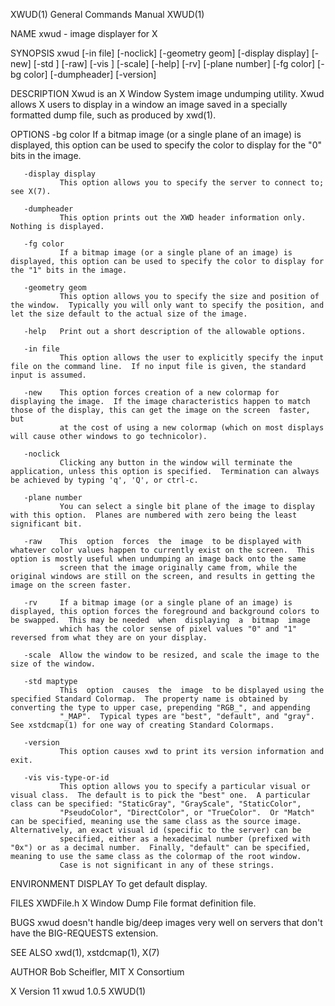 XWUD(1)                                                                                    General Commands Manual                                                                                    XWUD(1)

NAME
       xwud - image displayer for X

SYNOPSIS
       xwud  [-in  file]  [-noclick]  [-geometry geom] [-display display] [-new] [-std <maptype>] [-raw] [-vis <vis-type-or-id>] [-scale] [-help] [-rv] [-plane number] [-fg color] [-bg color] [-dumpheader]
       [-version]

DESCRIPTION
       Xwud is an X Window System image undumping utility.  Xwud allows X users to display in a window an image saved in a specially formatted dump file, such as produced by xwd(1).

OPTIONS
       -bg color
               If a bitmap image (or a single plane of an image) is displayed, this option can be used to specify the color to display for the "0" bits in the image.

       -display display
               This option allows you to specify the server to connect to; see X(7).

       -dumpheader
               This option prints out the XWD header information only.  Nothing is displayed.

       -fg color
               If a bitmap image (or a single plane of an image) is displayed, this option can be used to specify the color to display for the "1" bits in the image.

       -geometry geom
               This option allows you to specify the size and position of the window.  Typically you will only want to specify the position, and let the size default to the actual size of the image.

       -help   Print out a short description of the allowable options.

       -in file
               This option allows the user to explicitly specify the input file on the command line.  If no input file is given, the standard input is assumed.

       -new    This option forces creation of a new colormap for displaying the image.  If the image characteristics happen to match those of the display, this can get the image on the screen  faster,  but
               at the cost of using a new colormap (which on most displays will cause other windows to go technicolor).

       -noclick
               Clicking any button in the window will terminate the application, unless this option is specified.  Termination can always be achieved by typing 'q', 'Q', or ctrl-c.

       -plane number
               You can select a single bit plane of the image to display with this option.  Planes are numbered with zero being the least significant bit.

       -raw    This  option  forces  the  image  to be displayed with whatever color values happen to currently exist on the screen.  This option is mostly useful when undumping an image back onto the same
               screen that the image originally came from, while the original windows are still on the screen, and results in getting the image on the screen faster.

       -rv     If a bitmap image (or a single plane of an image) is displayed, this option forces the foreground and background colors to be swapped.  This may be needed  when  displaying  a  bitmap  image
               which has the color sense of pixel values "0" and "1" reversed from what they are on your display.

       -scale  Allow the window to be resized, and scale the image to the size of the window.

       -std maptype
               This  option  causes  the  image  to be displayed using the specified Standard Colormap.  The property name is obtained by converting the type to upper case, prepending "RGB_", and appending
               "_MAP".  Typical types are "best", "default", and "gray".  See xstdcmap(1) for one way of creating Standard Colormaps.

       -version
               This option causes xwd to print its version information and exit.

       -vis vis-type-or-id
               This option allows you to specify a particular visual or visual class.  The default is to pick the "best" one.  A particular class can be specified: "StaticGray", "GrayScale", "StaticColor",
               "PseudoColor", "DirectColor", or "TrueColor".  Or "Match" can be specified, meaning use the same class as the source image.  Alternatively, an exact visual id (specific to the server) can be
               specified, either as a hexadecimal number (prefixed with "0x") or as a decimal number.  Finally, "default" can be specified, meaning to use the same class as the colormap of the root window.
               Case is not significant in any of these strings.

ENVIRONMENT
       DISPLAY To get default display.

FILES
       XWDFile.h
               X Window Dump File format definition file.

BUGS
       xwud doesn't handle big/deep images very well on servers that don't have the BIG-REQUESTS extension.

SEE ALSO
       xwd(1), xstdcmap(1), X(7)

AUTHOR
       Bob Scheifler, MIT X Consortium

X Version 11                                                                                      xwud 1.0.5                                                                                          XWUD(1)
